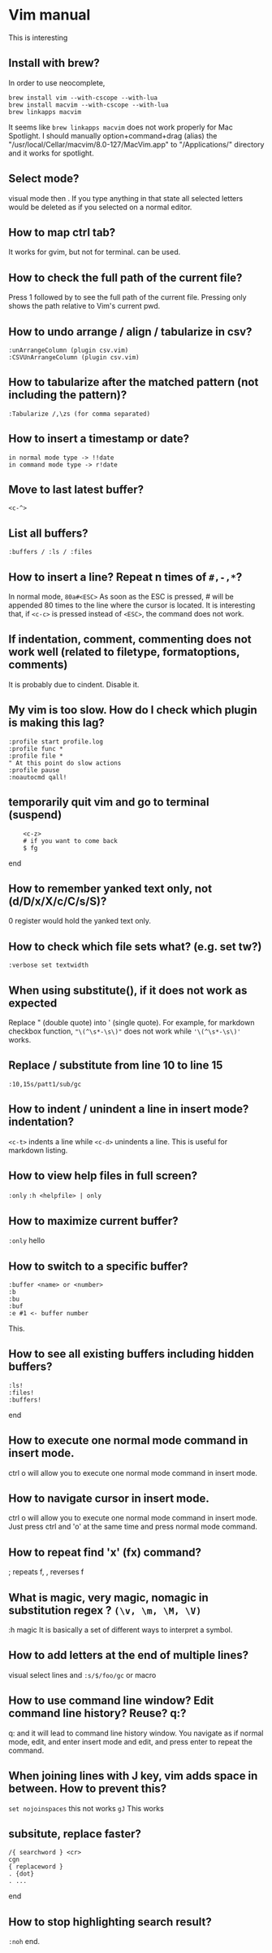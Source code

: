 # Vim manual
This is interesting

## Install with brew?

In order to use neocomplete,
```
brew install vim --with-cscope --with-lua
brew install macvim --with-cscope --with-lua
brew linkapps macvim
```
It seems like `brew linkapps macvim` does not work properly for Mac Spotlight. I should manually option+command+drag (alias) the "/usr/local/Cellar/macvim/8.0-127/MacVim.app" to "/Applications/" directory and it works for spotlight.
## Select mode?

visual mode then <c-g>. If you type anything in that state all selected letters would be deleted as if you selected on a normal editor. 

## How to map ctrl tab?
It works for gvim, but not for terminal. <c-tab> can be used.

## How to check the full path of the current file?
Press 1 followed by <c-g> to see the full path of the current file.
Pressing only <c-g> shows the path relative to Vim's current pwd.

## How to undo arrange / align / tabularize in csv?
	:unArrangeColumn (plugin csv.vim)
	:CSVUnArrangeColumn (plugin csv.vim)

## How to tabularize after the matched pattern (not including the pattern)?
	:Tabularize /,\zs (for comma separated)

## How to insert a timestamp or date?
	in normal mode type -> !!date
	in command mode type -> r!date

## Move to last latest buffer?
	<c-^>

## List all buffers?
	:buffers / :ls / :files

## How to insert a line? Repeat n times of `#,-,*`?
In normal mode,
`80a#<ESC>`
As soon as the ESC is pressed, # will be appended 80 times to the line where the cursor is located.
It is interesting that, if `<c-c>` is pressed instead of `<ESC>`, the command does not work.

## If indentation, comment, commenting does not work well (related to filetype, formatoptions, comments) 
It is probably due to cindent. Disable it.

## My vim is too slow. How do I check which plugin is making this lag?
    :profile start profile.log
    :profile func *
    :profile file *
    " At this point do slow actions
    :profile pause
    :noautocmd qall!

## temporarily quit vim and go to terminal (suspend)
```
    <c-z>
    # if you want to come back
    $ fg
```
end

## How to remember yanked text only, not (d/D/x/X/c/C/s/S)?
0 register would hold the yanked text only.

## How to check which file sets what? (e.g. set tw?)
`:verbose set textwidth`

## When using substitute(), if it does not work as expected
Replace " (double quote) into ' (single quote).
For example, for markdown checkbox function,
`"\(^\s*-\s\)"` does not work while `'\(^\s*-\s\)'` works.

## Replace / substitute from line 10 to line 15
`:10,15s/patt1/sub/gc`

## How to indent / unindent a line in insert mode? indentation?
`<c-t>` indents a line while `<c-d>` unindents a line.
This is useful for markdown listing.

## How to view help files in full screen?
`:only`
`:h <helpfile> | only`

## How to maximize current buffer?
`:only`
hello

## How to switch to a specific buffer?
```
:buffer <name> or <number>
:b
:bu 
:buf
:e #1 <- buffer number
```
This.

## How to see all existing buffers including hidden buffers?
```
:ls!
:files!
:buffers!
```
end

## How to execute one normal mode command in insert mode.
ctrl o will allow you to execute one normal mode command in insert mode.

## How to navigate cursor in insert mode.
ctrl o will allow you to execute one normal mode command in insert mode.
Just press ctrl and 'o' at the same time and press normal mode command.

## How to repeat find 'x' (fx) command?
; repeats f, , reverses f

## What is magic, very magic, nomagic in substitution regex ? `(\v, \m, \M, \V)`
:h magic
It is basically a set of different ways to interpret a symbol.

## How to add letters at the end of multiple lines?
visual select lines and 
`:s/$/foo/gc`
or macro

## How to use command line window? Edit  command line history? Reuse? q:?
q: and it will lead to command line history window.
You navigate as if normal mode, edit, and enter insert mode and edit, and press enter to repeat the command.
## When joining lines with J key, vim adds space in between. How to prevent this?
`set nojoinspaces` this not works
`gJ` This works
## subsitute, replace faster?
```
/{ searchword } <cr>
cgn
{ replaceword }
. {dot}
. ...
```
end

## How to stop highlighting search result?
`:noh`
end.
